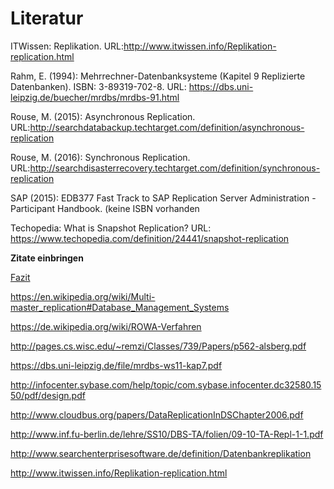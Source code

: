 # Literatur

ITWissen: Replikation. URL:http://www.itwissen.info/Replikation-replication.html

Rahm, E. (1994): Mehrrechner-Datenbanksysteme (Kapitel 9 Replizierte Datenbanken).  ISBN: 3-89319-702-8. URL: https://dbs.uni-leipzig.de/buecher/mrdbs/mrdbs-91.html

Rouse, M. (2015): Asynchronous Replication. URL:http://searchdatabackup.techtarget.com/definition/asynchronous-replication

Rouse, M. (2016): Synchronous Replication. URL:http://searchdisasterrecovery.techtarget.com/definition/synchronous-replication

SAP (2015): EDB377 Fast Track to SAP Replication Server Administration  - Participant Handbook. (keine ISBN vorhanden

Techopedia: What is Snapshot Replication? URL: https://www.techopedia.com/definition/24441/snapshot-replication

**Zitate einbringen**

[Fazit](08_conclusion.md)



https://en.wikipedia.org/wiki/Multi-master_replication#Database_Management_Systems

https://de.wikipedia.org/wiki/ROWA-Verfahren

http://pages.cs.wisc.edu/~remzi/Classes/739/Papers/p562-alsberg.pdf

https://dbs.uni-leipzig.de/file/mrdbs-ws11-kap7.pdf

http://infocenter.sybase.com/help/topic/com.sybase.infocenter.dc32580.1550/pdf/design.pdf

http://www.cloudbus.org/papers/DataReplicationInDSChapter2006.pdf

http://www.inf.fu-berlin.de/lehre/SS10/DBS-TA/folien/09-10-TA-Repl-1-1.pdf

http://www.searchenterprisesoftware.de/definition/Datenbankreplikation

http://www.itwissen.info/Replikation-replication.html